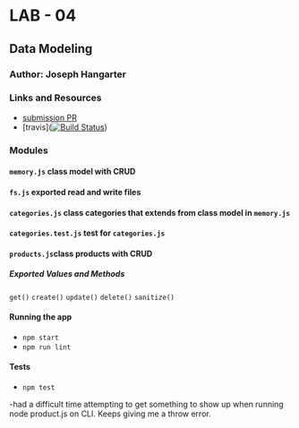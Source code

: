 # LAB - 04

## Data Modeling

### Author: Joseph Hangarter

### Links and Resources
* [submission PR](https://github.com/401-advanced-javascriptnights-joseph/lab-04-data-modeling/pull/2)
* [travis]([![Build Status](https://travis-ci.com/401-advanced-javascriptnights-joseph/lab-04-data-modeling.svg?branch=master)](https://travis-ci.com/401-advanced-javascriptnights-joseph/lab-04-data-modeling))

### Modules
#### `memory.js` class model with CRUD
#### `fs.js` exported read and write files
#### `categories.js` class categories that extends from class model in `memory.js`
#### `categories.test.js` test for `categories.js`
#### `products.js`class products with CRUD

##### Exported Values and Methods
`get()`
`create()`
`update()`
`delete()`
`sanitize()`

#### Running the app
* `npm start`
* `npm run lint`
  
#### Tests
* `npm test`

-had a difficult time attempting to get something to show up when running node product.js on CLI. Keeps giving me a throw error.
